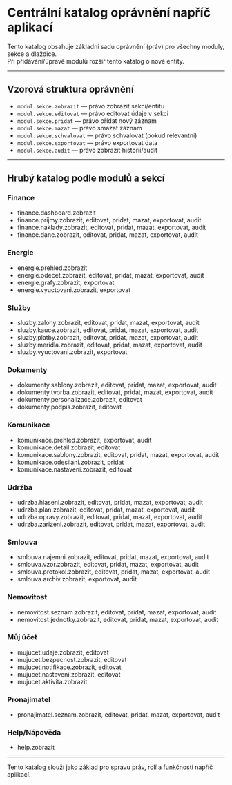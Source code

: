 # Centrální katalog oprávnění napříč aplikací

Tento katalog obsahuje základní sadu oprávnění (práv) pro všechny moduly, sekce a dlaždice.  
Při přidávání/úpravě modulů rozšiř tento katalog o nové entity.

---

## Vzorová struktura oprávnění

- `modul.sekce.zobrazit` — právo zobrazit sekci/entitu
- `modul.sekce.editovat` — právo editovat údaje v sekci
- `modul.sekce.pridat` — právo přidat nový záznam
- `modul.sekce.mazat` — právo smazat záznam
- `modul.sekce.schvalovat` — právo schvalovat (pokud relevantní)
- `modul.sekce.exportovat` — právo exportovat data
- `modul.sekce.audit` — právo zobrazit historii/audit

---

## Hrubý katalog podle modulů a sekcí

### Finance
- finance.dashboard.zobrazit
- finance.prijmy.zobrazit, editovat, pridat, mazat, exportovat, audit
- finance.naklady.zobrazit, editovat, pridat, mazat, exportovat, audit
- finance.dane.zobrazit, editovat, pridat, mazat, exportovat, audit

### Energie
- energie.prehled.zobrazit
- energie.odecet.zobrazit, editovat, pridat, mazat, exportovat, audit
- energie.grafy.zobrazit, exportovat
- energie.vyuctovani.zobrazit, exportovat

### Služby
- sluzby.zalohy.zobrazit, editovat, pridat, mazat, exportovat, audit
- sluzby.kauce.zobrazit, editovat, pridat, mazat, exportovat, audit
- sluzby.platby.zobrazit, editovat, pridat, mazat, exportovat, audit
- sluzby.meridla.zobrazit, editovat, pridat, mazat, exportovat, audit
- sluzby.vyuctovani.zobrazit, exportovat

### Dokumenty
- dokumenty.sablony.zobrazit, editovat, pridat, mazat, exportovat, audit
- dokumenty.tvorba.zobrazit, editovat, pridat, mazat, exportovat, audit
- dokumenty.personalizace.zobrazit, editovat
- dokumenty.podpis.zobrazit, editovat

### Komunikace
- komunikace.prehled.zobrazit, exportovat, audit
- komunikace.detail.zobrazit, editovat
- komunikace.sablony.zobrazit, editovat, pridat, mazat, exportovat, audit
- komunikace.odesilani.zobrazit, pridat
- komunikace.nastaveni.zobrazit, editovat

### Udržba
- udrzba.hlaseni.zobrazit, editovat, pridat, mazat, exportovat, audit
- udrzba.plan.zobrazit, editovat, pridat, mazat, exportovat, audit
- udrzba.opravy.zobrazit, editovat, pridat, mazat, exportovat, audit
- udrzba.zarizeni.zobrazit, editovat, pridat, mazat, exportovat, audit

### Smlouva
- smlouva.najemni.zobrazit, editovat, pridat, mazat, exportovat, audit
- smlouva.vzor.zobrazit, editovat, pridat, mazat, exportovat, audit
- smlouva.protokol.zobrazit, editovat, pridat, mazat, exportovat, audit
- smlouva.archiv.zobrazit, exportovat, audit

### Nemovitost
- nemovitost.seznam.zobrazit, editovat, pridat, mazat, exportovat, audit
- nemovitost.jednotky.zobrazit, editovat, pridat, mazat, exportovat, audit

### Můj účet
- mujucet.udaje.zobrazit, editovat
- mujucet.bezpecnost.zobrazit, editovat
- mujucet.notifikace.zobrazit, editovat
- mujucet.nastaveni.zobrazit, editovat
- mujucet.aktivita.zobrazit

### Pronajímatel
- pronajimatel.seznam.zobrazit, editovat, pridat, mazat, exportovat, audit

### Help/Nápověda
- help.zobrazit

---

Tento katalog slouží jako základ pro správu práv, rolí a funkčností napříč aplikací.